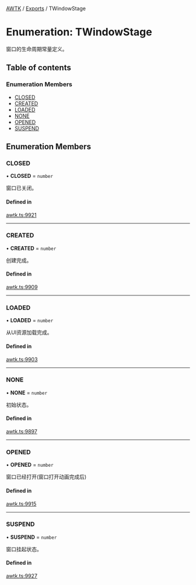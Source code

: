 [AWTK](../README.md) / [Exports](../modules.md) / TWindowStage

# Enumeration: TWindowStage

窗口的生命周期常量定义。

## Table of contents

### Enumeration Members

- [CLOSED](TWindowStage.md#closed)
- [CREATED](TWindowStage.md#created)
- [LOADED](TWindowStage.md#loaded)
- [NONE](TWindowStage.md#none)
- [OPENED](TWindowStage.md#opened)
- [SUSPEND](TWindowStage.md#suspend)

## Enumeration Members

### CLOSED

• **CLOSED** = `number`

窗口已关闭。

#### Defined in

[awtk.ts:9921](https://github.com/zlgopen/awtk-binding/blob/25012c6/tools/code_gen/js/output/awtk.ts#L9921)

___

### CREATED

• **CREATED** = `number`

创建完成。

#### Defined in

[awtk.ts:9909](https://github.com/zlgopen/awtk-binding/blob/25012c6/tools/code_gen/js/output/awtk.ts#L9909)

___

### LOADED

• **LOADED** = `number`

从UI资源加载完成。

#### Defined in

[awtk.ts:9903](https://github.com/zlgopen/awtk-binding/blob/25012c6/tools/code_gen/js/output/awtk.ts#L9903)

___

### NONE

• **NONE** = `number`

初始状态。

#### Defined in

[awtk.ts:9897](https://github.com/zlgopen/awtk-binding/blob/25012c6/tools/code_gen/js/output/awtk.ts#L9897)

___

### OPENED

• **OPENED** = `number`

窗口已经打开(窗口打开动画完成后)

#### Defined in

[awtk.ts:9915](https://github.com/zlgopen/awtk-binding/blob/25012c6/tools/code_gen/js/output/awtk.ts#L9915)

___

### SUSPEND

• **SUSPEND** = `number`

窗口挂起状态。

#### Defined in

[awtk.ts:9927](https://github.com/zlgopen/awtk-binding/blob/25012c6/tools/code_gen/js/output/awtk.ts#L9927)
